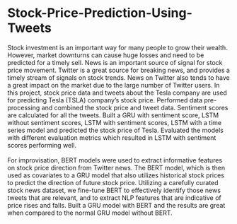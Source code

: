 # Stock-Price-Prediction-Using-Tweets
Stock investment is an important way for many people to grow their wealth. However, market downturns can cause huge losses and need to be predicted for a timely sell. News is an important source of signal for stock price movement. Twitter is a great source for breaking news, and provides a timely stream of signals on stock trends. News on Twitter also tends to have a great impact on the market due to the large number of Twitter users. In this project, stock price data and tweets about the Tesla company are used for predicting Tesla (TSLA) company’s stock price. Performed data pre-processing and combined the stock price and tweet data. Sentiment scores are calculated for all the tweets. Built a GRU with sentiment score, LSTM without sentiment scores, LSTM with sentiment scores, LSTM with a time series model and predicted the stock price of Tesla. Evaluated the models with different evaluation metrics which resulted in LSTM with sentiment scores performing well.<br><br>
For improvisation, BERT models were used to extract informative features on stock price direction from Twitter news. The BERT model, which is then used as covariates to a GRU model that also utilizes historical stock prices to predict the direction of future stock price. Utilizing a carefully curated stock news dataset, we fine-tune BERT to effectively identify those news tweets that are relevant, and to extract NLP features that are indicative of price rises and falls. Built a GRU model with BERT and the results are great when compared to the normal GRU model without BERT.
